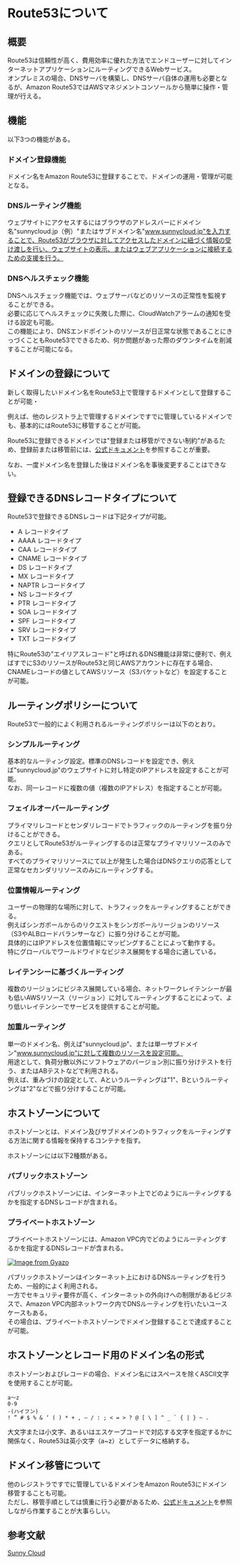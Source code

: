 # Route53について

## 概要
Route53は信頼性が高く、費用効率に優れた方法でエンドユーザーに対してインターネットアプリケーションにルーティングできるWebサービス。<br />
オンプレミスの場合、DNSサーバを構築し、DNSサーバ自体の運用も必要となるが、Amazon Route53ではAWSマネジメントコンソールから簡単に操作・管理が行える。<br />

## 機能
以下3つの機能がある。

### ドメイン登録機能
ドメイン名をAmazon Route53に登録することで、ドメインの運用・管理が可能となる。<br />


### DNSルーティング機能
ウェブサイトにアクセスするにはブラウザのアドレスバーにドメイン名"sunnycloud.jp（例）"またはサブドメイン名"www.sunnycloud.jp"を入力することで、Route53がブラウザに対してアクセスしたドメインに紐づく情報の受け渡しを行い、ウェブサイトの表示、またはウェブアプリケーションに接続するための支援を行う。<br />


### DNSヘルスチェック機能
DNSヘルスチェック機能では、ウェブサーバなどのリソースの正常性を監視することができる。<br />
必要に応じてヘルスチェックに失敗した際に、CloudWatchアラームの通知を受ける設定も可能。<br />
この機能により、DNSエンドポイントのリソースが日正常な状態であることにきっづくこともRoute53でできるため、何か問題があった際のダウンタイムを削減することが可能になる。<br />


## ドメインの登録について
新しく取得したいドメイン名をRoute53上で管理するドメインとして登録することが可能・<br />

例えば、他のレジストラ上で管理するドメインですでに管理しているドメインでも、基本的にはRoute53に移管することが可能。<br />


Route53に登録できるドメインでは"登録または移管ができない制約"があるため、登録前または移管前には、[公式ドキュメント](https://docs.aws.amazon.com/ja_jp/Route53/latest/DeveloperGuide/registrar-tld-list.html)を参照することが重要。<br />

なお、一度ドメイン名を登録した後はドメイン名を事後変更することはできない。<br />


## 登録できるDNSレコードタイプについて
Route53で登録できるDNSレコードは下記タイプが可能。<br />


- A レコードタイプ
- AAAA レコードタイプ
- CAA レコードタイプ
- CNAME レコードタイプ
- DS レコードタイプ
- MX レコードタイプ
- NAPTR レコードタイプ
- NS レコードタイプ
- PTR レコードタイプ
- SOA レコードタイプ
- SPF レコードタイプ
- SRV レコードタイプ
- TXT レコードタイプ

特にRoute53の"エイリアスレコード"と呼ばれるDNS機能は非常に便利で、例えばすでにS3のリソースがRoute53と同じAWSアカウントに存在する場合、CNAMEレコードの値としてAWSリソース（S3バケットなど）を設定することが可能。<br />


## ルーティングポリシーについて

Route53で一般的によく利用されるルーティングポリシーは以下のとおり。<br />


### シンプルルーティング
基本的なルーティング設定。標準のDNSレコードを設定でき、例えば"sunnycloud.jp"のウェブサイトに対し特定のIPアドレスを設定することが可能。<br />
なお、同一レコードに複数の値（複数のIPアドレス）を指定することが可能。<br />


### フェイルオーバールーティング

プライマリレコードとセンダリレコードでトラフィックのルーティングを振り分けることができる。<br />
クエリとしてRoute53がルーティングするのは正常なプライマリリソースのみである。<br />
すべてのプライマリリソースにて以上が発生した場合はDNSクエリの応答として正常なセカンダリリソースのみにルーティングする。<br />


### 位置情報ルーティング
ユーザーの物理的な場所に対して、トラフィックをルーティングすることができる。<br  />
例えばシンガポールからのリクエストをシンガポールリージョンのリソース（S3やALBロードバランサーなど）に振り分けることが可能。<br />
具体的にはIPアドレスを位置情報にマッピングすることによって動作する。<br />
特にグローバルでワールドワイドなビジネス展開をする場合に適している。<br />


### レイテンシーに基づくルーティング
複数のリージョンにビジネス展開している場合、ネットワークレイテンシーが最も低いAWSリソース（リージョン）に対してルーティングすることによって、より低いレイテンシーでサービスを提供することが可能。<br />


### 加重ルーティング
単一のドメイン名、例えば"sunnycloud.jp"、または単一サブドメイン"www.sunnycloud.jp"に対して複数のリソースを設定可能。<br />
用途として、負荷分散以外にソフトウェアのバージョン別に振り分けテストを行う、またはABテストなどで利用される。<br />
例えば、重みづけの設定として、Aというルーティングは"1"、Bというルーティングは"2"などで振り分けすることが可能。<br />

## ホストゾーンについて

ホストゾーンとは、ドメイン及びサブドメインのトラフィックをルーティングする方法に関する情報を保持するコンテナを指す。<br />

ホストゾーンには以下2種類がある。<br />

### パブリックホストゾーン

パブリックホストゾーンには、インターネット上でどのようにルーティングするかを指定するDNSレコードが含まれる。<br />


### プライベートホストゾーン

プライベートホストゾーンには、Amazon VPC内でどのようにルーティングするかを指定するDNSレコードが含まれる。<br />


[![Image from Gyazo](https://i.gyazo.com/79063bad6802bb0cd0c23c807ab54c0c.png)](https://gyazo.com/79063bad6802bb0cd0c23c807ab54c0c)<br />


パブリックホストゾーンはインターネット上におけるDNSルーティングを行うため、一般的によく利用される。<br />
一方でセキュリティ要件が高く、インターネットの外向けへの制限があるビジネスで、Amazon VPC内部ネットワーク内でDNSルーティングを行いたいユースケースもある。<br />
その場合は、プライベートホストゾーンでドメイン登録することで達成することが可能。<br />


## ホストゾーンとレコード用のドメイン名の形式
ホストゾーンおよびレコードの場合、ドメイン名にはスペースを除くASCII文字を使用することが可能。<br />

```
a～z
0-9
-(ハイフン)
! ” # $ % & ‘ ( ) * + , – / : ; < = > ? @ [ \ ] ^ _ ` { | } ~ .
```
大文字または小文字、あるいはエスケープコードで対応する文字を指定するかに関係なく、Route53は英小文字（a~z）としてデータに格納する。<br />


## ドメイン移管について
他のレジストラですでに管理しているドメインをAmazon Route53にドメイン移管することも可能。<br />
ただし、移管手順としては慎重に行う必要があるため、[公式ドキュメント](https://docs.aws.amazon.com/ja_jp/Route53/latest/DeveloperGuide/domain-transfer-to-route-53.html)を参照しながら作業することが大事らしい。<br />



## 参考文献
[Sunny Cloud](https://www.sunnycloud.jp/column/20210602-01/)
